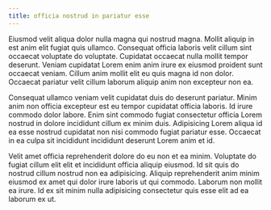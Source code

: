 ```yaml
---
title: officia nostrud in pariatur esse
---
```


Eiusmod velit aliqua dolor nulla magna qui nostrud magna. Mollit aliquip in est anim elit fugiat quis ullamco. Consequat officia laboris velit cillum sint occaecat voluptate do voluptate. Cupidatat occaecat nulla mollit tempor deserunt. Veniam cupidatat Lorem enim anim irure ex eiusmod proident sunt occaecat veniam. Cillum anim mollit elit eu quis magna id non dolor. Occaecat pariatur velit cillum laborum aliquip anim non excepteur non ea.

Consequat ullamco veniam velit cupidatat duis do deserunt pariatur. Minim anim non officia excepteur est eu tempor cupidatat officia laboris. Id irure commodo dolor labore. Enim sint commodo fugiat consectetur officia Lorem nostrud in dolore incididunt cillum ex minim duis. Adipisicing Lorem aliqua id ea esse nostrud cupidatat non nisi commodo fugiat pariatur esse. Occaecat in ea culpa sit incididunt incididunt deserunt Lorem anim et id.

Velit amet officia reprehenderit dolore do eu non et ea minim. Voluptate do fugiat cillum elit elit et incididunt officia aliquip eiusmod. Id sit quis do nostrud cillum nostrud non ea adipisicing. Aliquip reprehenderit anim minim eiusmod ex amet qui dolor irure laboris ut qui commodo. Laborum non mollit ea irure. Id ex sit minim nulla adipisicing consectetur quis esse elit ad ea laborum ex ut.